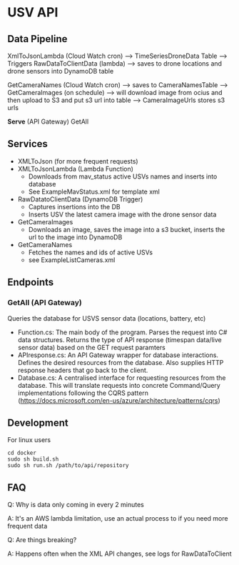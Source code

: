 # USV API

## Data Pipeline

XmlToJsonLambda (Cloud Watch cron)  --> TimeSeriesDroneData Table --> Triggers RawDataToClientData (lambda) --> saves to drone locations and drone sensors into DynamoDB table

GetCameraNames (Cloud Watch cron) --> saves to CameraNamesTable --> GetCameraImages (on schedule) --> will download image from ocius and then upload to S3 and put s3 url into table --> CameraImageUrls stores s3 urls

**Serve** (API Gateway)
GetAll


## Services
- XMLToJson (for more frequent requests)
- XMLToJsonLambda (Lambda Function)
  - Downloads from mav_status active USVs names and inserts into database
  - See ExampleMavStatus.xml for template xml
- RawDatatoClientData (DynamoDB Trigger)
  - Captures insertions into the DB
  - Inserts USV the latest camera image with the drone sensor data
- GetCameraImages
  - Downloads an image, saves the image into a s3 bucket, inserts the url to the image into DynamoDB
- GetCameraNames
  - Fetches the names and ids of active USVs
  - see ExampleListCameras.xml

## Endpoints
### GetAll (API Gateway)
Queries the database for USVS sensor data (locations, battery, etc)
  - Function.cs: The main body of the program. Parses the request into C# data structures. Returns the type of API response (timespan data/live sensor data) based on the GET request paramters
  - APIresponse.cs: An API Gateway wrapper for database interactions. Defines the desired resources from the database. Also supplies HTTP response headers that go back to the client.
  - Database.cs: A centralised interface for requesting resources from the database. This will translate requests into concrete Command/Query implementations following the CQRS pattern (https://docs.microsoft.com/en-us/azure/architecture/patterns/cqrs)

## Development
For linux users
```
cd docker
sudo sh build.sh
sudo sh run.sh /path/to/api/repository
```

## FAQ

Q: Why is data only coming in every 2 minutes

A: It's an AWS lambda limitation, use an actual process to if you need more frequent data


Q: Are things breaking?

A: Happens often when the XML API changes, see logs for RawDataToClient
